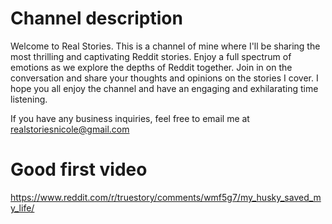 # Channel description
Welcome to Real Stories. 
This is a channel of mine where I'll be sharing the most
thrilling and captivating Reddit stories.
Enjoy a full spectrum of emotions as we
explore the depths of Reddit together.
Join in on the conversation and share
your thoughts and opinions on the
stories I cover. 
I hope you all enjoy the channel and have an engaging and
exhilarating time listening.

If you have any business inquiries, feel free to email me at realstoriesnicole@gmail.com

# Good first video
https://www.reddit.com/r/truestory/comments/wmf5g7/my_husky_saved_my_life/